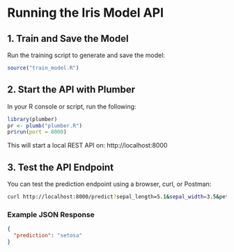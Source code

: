 # Running the Iris Model API

## 1. Train and Save the Model

Run the training script to generate and save the model:

```r
source("train_model.R")
```

## 2. Start the API with Plumber

In your R console or script, run the following:

```r
library(plumber)
pr <- plumb("plumber.R")
pr$run(port = 8000)
```
This will start a local REST API on:
http://localhost:8000

## 3. Test the API Endpoint

You can test the prediction endpoint using a browser, curl, or Postman:

```bash
curl http://localhost:8000/predict?sepal_length=5.1&sepal_width=3.5&petal_length=1.4&petal_width=0.2
```
### Example JSON Response

```json
{
  "prediction": "setosa"
}
```
